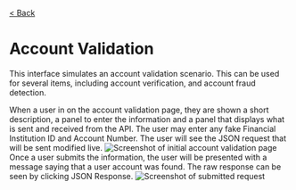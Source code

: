 [< Back](docs/home.md)

# Account Validation
This interface simulates an account validation scenario. 
This can be used for several items, including account verification, and 
account fraud detection.

When a user in on the account validation page, they are shown a short description,
a panel to enter the information and a panel that displays what is 
sent and received from the API.
The user may enter any fake Financial Institution ID and Account Number.
The user will see the JSON request that will be sent modified live.
![Screenshot of initial account validation page](docs/images/acc_val.png)
Once a user submits the information, the user will be presented with a 
message saying that a user account was found. The raw response can be 
seen by clicking JSON Response.
![Screenshot of submitted request](docs/images/acc_val_submitted.png)
